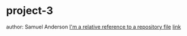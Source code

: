 # project-3
author: Samuel Anderson
[I'm a relative reference to a repository file](https://github.com/Huntik9999/project-3.git)
[link](http://127.0.0.1:5500/html/the-full-palette.html)
